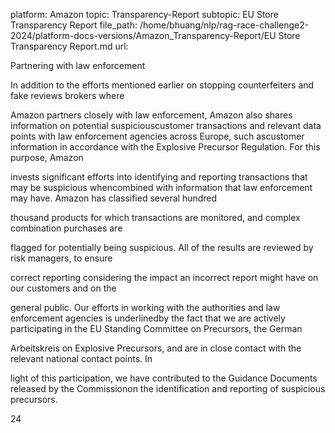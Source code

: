 platform: Amazon
topic: Transparency-Report
subtopic: EU Store Transparency Report
file_path: /home/bhuang/nlp/rag-race-challenge2-2024/platform-docs-versions/Amazon_Transparency-Report/EU Store Transparency Report.md
url: <EMPTY>





Partnering with law enforcement

In addition to the efforts mentioned earlier on stopping counterfeiters and fake reviews brokers where

Amazon partners closely with law enforcement, Amazon also shares information on potential suspiciouscustomer transactions and relevant data points with law enforcement agencies across Europe, such ascustomer information in accordance with the Explosive Precursor Regulation. For this purpose, Amazon

invests significant efforts into identifying and reporting transactions that may be suspicious whencombined with information that law enforcement may have. Amazon has classified several hundred

thousand products for which transactions are monitored, and complex combination purchases are

flagged for potentially being suspicious. All of the results are reviewed by risk managers, to ensure

correct reporting considering the impact an incorrect report might have on our customers and on the

general public. Our efforts in working with the authorities and law enforcement agencies is underlinedby the fact that we are actively participating in the EU Standing Committee on Precursors, the German

Arbeitskreis on Explosive Precursors, and are in close contact with the relevant national contact points. In

light of this participation, we have contributed to the Guidance Documents released by the Commissionon the identification and reporting of suspicious precursors.

24